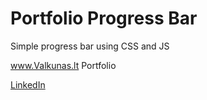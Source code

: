 # Portfolio Progress Bar

Simple progress bar using CSS and JS

<a href="https://www.valkunas.lt" target="_blank">www.Valkunas.lt Portfolio</a>


<a href="https://www.linkedin.com/in/matas-valk%C5%ABnas-812127124/" target="_blank">LinkedIn</a>